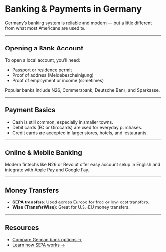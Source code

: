 # Banking & Payments in Germany

Germany’s banking system is reliable and modern — but a little different from what most Americans are used to.

---

## Opening a Bank Account
To open a local account, you’ll need:
- Passport or residence permit  
- Proof of address (Meldebescheinigung)  
- Proof of employment or income (sometimes)

Popular banks include N26, Commerzbank, Deutsche Bank, and Sparkasse.

---

## Payment Basics
- Cash is still common, especially in smaller towns.  
- Debit cards (EC or Girocards) are used for everyday purchases.  
- Credit cards are accepted in larger stores, hotels, and restaurants.

---

## Online & Mobile Banking
Modern fintechs like N26 or Revolut offer easy account setup in English and integrate with Apple Pay and Google Pay.

---

## Money Transfers
- **SEPA transfers**: Used across Europe for free or low-cost transfers.  
- **Wise (TransferWise)**: Great for U.S.–EU money transfers.  

---

## Resources
- [Compare German bank options →](#)
- [Learn how SEPA works →](#)
